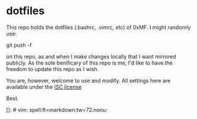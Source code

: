 dotfiles
========

This repo holds the dotfiles (.bashrc, .vimrc, etc) of 0xMF. I might randomly use:

  git push -f

on this repo, as and when I make changes locally that I want mirrored publicly. As the sole
benificary of this repo is me, I'd like to have the freedom to update this repo as I wish. 

You are, however, welcome to use and modify. All settings here are available under the [ISC
license](LICENSE)

Best.

[]: # vim: spell:ft=markdown:tw=72:nonu:
